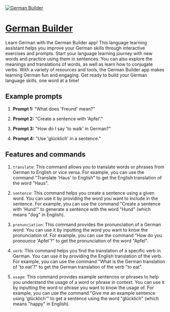 [![German Builder](https://files.oaiusercontent.com/file-h82N1MPlHzPB8JHn1ylgGBvx?se=2123-10-15T00%3A34%3A08Z&sp=r&sv=2021-08-06&sr=b&rscc=max-age%3D31536000%2C%20immutable&rscd=attachment%3B%20filename%3D8119556b-9cbb-4065-8ab3-21650e2636a2.png&sig=xZ/naftpQ5wNdPlRo4l8zdvY37IjSM/kBRs1jZrxjWA%3D)](https://chat.openai.com/g/g-qHorb8jQT-german-builder)

# [German Builder](https://chat.openai.com/g/g-qHorb8jQT-german-builder)

Learn German with the German Builder app! This language learning assistant helps you improve your German skills through interactive exercises and prompts. Start your language learning journey with new words and practice using them in sentences. You can also explore the meanings and translations of words, as well as learn how to conjugate verbs. With a variety of resources and tools, the German Builder app makes learning German fun and engaging. Get ready to build your German language skills, one word at a time!

## Example prompts

1. **Prompt 1:** "What does 'Freund' mean?"

2. **Prompt 2:** "Create a sentence with 'Apfel'."

3. **Prompt 3:** "How do I say 'to walk' in German?"

4. **Prompt 4:** "Use 'glücklich' in a sentence."

## Features and commands

1. `translate`: This command allows you to translate words or phrases from German to English or vice versa. For example, you can use the command "Translate 'Haus' to English" to get the English translation of the word "Haus".

2. `sentence`: This command helps you create a sentence using a given word. You can use it by providing the word you want to include in the sentence. For example, you can use the command "Create a sentence with 'Hund'" to generate a sentence with the word "Hund" (which means "dog" in English).

3. `pronunciation`: This command provides the pronunciation of a German word. You can use it by inputting the word you want to know the pronunciation of. For example, you can use the command "How do you pronounce 'Apfel'?" to get the pronunciation of the word "Apfel".

4. `verb`: This command helps you find the translation of a specific verb in German. You can use it by providing the English translation of the verb. For example, you can use the command "What is the German translation of 'to eat'?" to get the German translation of the verb "to eat".

5. `usage`: This command provides example sentences or phrases to help you understand the usage of a word or phrase in context. You can use it by inputting the word or phrase you want to know the usage of. For example, you can use the command "Give me an example sentence using 'glücklich'" to get a sentence using the word "glücklich" (which means "happy" in English).